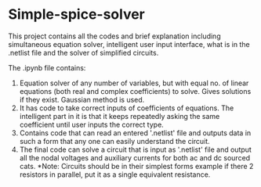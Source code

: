 # Simple-spice-solver
This project contains all the codes and brief explanation including simultaneous equation solver, intelligent user input interface, what is in the .netlist file and the solver of simplified circuits.

The .ipynb file contains:
1. Equation solver of any number of variables, but with equal no. of linear equations (both real and complex coefficients) to solve. Gives solutions if they exist. Gaussian method is used.
2. It has code to take correct inputs of coefficients of equations. The intelligent part in it is that it keeps repeatedly asking the same coefficient until user inputs the correct type.
3. Contains code that can read an entered '.netlist' file and outputs data in such a form that any one can easily understand the circuit.
4. The final code can solve a circuit that is input as '.netlist' file and output all the nodal voltages and auxiliary currents for both ac and dc sourced cats.
*Note: Circuits should be in their simplest forms example if there 2 resistors in parallel, put it as a single equivalent resistance.
